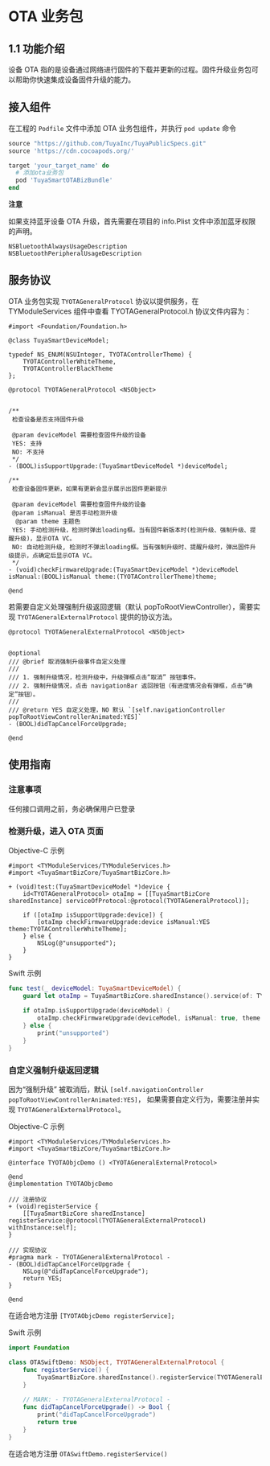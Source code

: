 # OTA 业务包

## 1.1 功能介绍
设备 OTA 指的是设备通过网络进行固件的下载并更新的过程。固件升级业务包可以帮助你快速集成设备固件升级的能力。


## 接入组件
在工程的 `Podfile` 文件中添加 OTA 业务包组件，并执行 `pod update` 命令

```ruby
source "https://github.com/TuyaInc/TuyaPublicSpecs.git"
source 'https://cdn.cocoapods.org/'

target 'your_target_name' do
  # 添加ota业务包
  pod 'TuyaSmartOTABizBundle'
end
```

**注意**

如果支持蓝牙设备 OTA 升级，首先需要在项目的 info.Plist 文件中添加蓝牙权限的声明。
```
NSBluetoothAlwaysUsageDescription
NSBluetoothPeripheralUsageDescription
```

## 服务协议
OTA 业务包实现 `TYOTAGeneralProtocol` 协议以提供服务，在 TYModuleServices 组件中查看 TYOTAGeneralProtocol.h 协议文件内容为：

```objc
#import <Foundation/Foundation.h>

@class TuyaSmartDeviceModel;

typedef NS_ENUM(NSUInteger, TYOTAControllerTheme) {
    TYOTAControllerWhiteTheme,
    TYOTAControllerBlackTheme
};

@protocol TYOTAGeneralProtocol <NSObject>


/**
 检查设备是否支持固件升级
 
 @param deviceModel 需要检查固件升级的设备
 YES: 支持
 NO: 不支持
 */
- (BOOL)isSupportUpgrade:(TuyaSmartDeviceModel *)deviceModel;

/**
 检查设备固件更新，如果有更新会显示展示出固件更新提示
 
 @param deviceModel 需要检查固件升级的设备
 @param isManual 是否手动检测升级
  @param theme 主题色
 YES: 手动检测升级，检测时弹出loading框。当有固件新版本时(检测升级、强制升级、提醒升级)，显示OTA VC。
 NO: 自动检测升级, 检测时不弹出loading框。当有强制升级时、提醒升级时，弹出固件升级提示，点确定后显示OTA VC。
 */
- (void)checkFirmwareUpgrade:(TuyaSmartDeviceModel *)deviceModel isManual:(BOOL)isManual theme:(TYOTAControllerTheme)theme;

@end

```

若需要自定义处理强制升级返回逻辑（默认 popToRootViewController），需要实现 `TYOTAGeneralExternalProtocol` 提供的协议方法。

```objc
@protocol TYOTAGeneralExternalProtocol <NSObject>


@optional
/// @brief 取消强制升级事件自定义处理
///
/// 1. 强制升级情况，检测升级中，升级弹框点击“取消” 按钮事件。
/// 2. 强制升级情况，点击 navigationBar 返回按钮（有进度情况会有弹框，点击“确定”按钮）。
///
/// @return YES 自定义处理，NO 默认 `[self.navigationController popToRootViewControllerAnimated:YES]`
- (BOOL)didTapCancelForceUpgrade;

@end
```

## 使用指南

### 注意事项
任何接口调用之前，务必确保用户已登录

### 检测升级，进入 OTA 页面

Objective-C 示例

```objc
#import <TYModuleServices/TYModuleServices.h>
#import <TuyaSmartBizCore/TuyaSmartBizCore.h>

+ (void)test:(TuyaSmartDeviceModel *)device {
    id<TYOTAGeneralProtocol> otaImp = [[TuyaSmartBizCore sharedInstance] serviceOfProtocol:@protocol(TYOTAGeneralProtocol)];
    
    if ([otaImp isSupportUpgrade:device]) {
        [otaImp checkFirmwareUpgrade:device isManual:YES theme:TYOTAControllerWhiteTheme];
    } else {
        NSLog(@"unsupported");
    }
}
```

Swift 示例

```swift
func test(_ deviceModel: TuyaSmartDeviceModel) {
	guard let otaImp = TuyaSmartBizCore.sharedInstance().service(of: TYOTAGeneralProtocol.self) as? TYOTAGeneralProtocol else { return }
	
	if otaImp.isSupportUpgrade(deviceModel) {
		otaImp.checkFirmwareUpgrade(deviceModel, isManual: true, theme: .whiteTheme)
	} else {
		print("unsupported")
	}
}
```

### 自定义强制升级返回逻辑
因为“强制升级” 被取消后，默认 `[self.navigationController popToRootViewControllerAnimated:YES]`，
如果需要自定义行为，需要注册并实现 `TYOTAGeneralExternalProtocol`。

Objective-C 示例

```objc
#import <TYModuleServices/TYModuleServices.h>
#import <TuyaSmartBizCore/TuyaSmartBizCore.h>

@interface TYOTAObjcDemo () <TYOTAGeneralExternalProtocol>

@end
@implementation TYOTAObjcDemo

/// 注册协议
+ (void)registerService {
    [[TuyaSmartBizCore sharedInstance] registerService:@protocol(TYOTAGeneralExternalProtocol) withInstance:self];
}

/// 实现协议
#pragma mark - TYOTAGeneralExternalProtocol -
- (BOOL)didTapCancelForceUpgrade {
    NSLog(@"didTapCancelForceUpgrade");
    return YES;
}

@end

```

在适合地方注册  `[TYOTAObjcDemo registerService];`

Swift 示例
```swift
import Foundation

class OTASwiftDemo: NSObject, TYOTAGeneralExternalProtocol {
    func registerService() {
        TuyaSmartBizCore.sharedInstance().registerService(TYOTAGeneralExternalProtocol.self, withInstance: self)
    }
    
    // MARK: - TYOTAGeneralExternalProtocol -
    func didTapCancelForceUpgrade() -> Bool {
        print("didTapCancelForceUpgrade")
        return true
    }
}
```

在适合地方注册  `OTASwiftDemo.registerService()`

